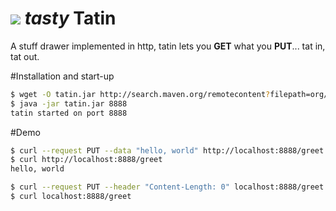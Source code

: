 [![][logo]][website] *tasty*
Tatin
=====

A stuff drawer implemented in http, tatin lets you __GET__ what you __PUT__... tat in, tat out.

#Installation and start-up
```bash
$ wget -O tatin.jar http://search.maven.org/remotecontent?filepath=org/netmelody/tatin/tatin/0.0.2/tatin-0.0.2.jar
$ java -jar tatin.jar 8888
tatin started on port 8888
```

#Demo
```bash
$ curl --request PUT --data "hello, world" http://localhost:8888/greet
$ curl http://localhost:8888/greet
hello, world

$ curl --request PUT --header "Content-Length: 0" localhost:8888/greet
$ curl localhost:8888/greet

```

[logo]: https://raw.github.com/netmelody/tatin/master/tatin.png
[website]: http://netmelody.org/tatin
